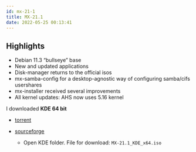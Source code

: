 ```yaml
---
id: mx-21-1
title: MX-21.1
date: 2022-05-25 00:13:41
---
```


## Highlights

- Debian 11.3 “bullseye” base
- New and updated applications
- Disk-manager returns to the official isos
- mx-samba-config for a desktop-agnostic way of configuring samba/cifs usershares
- mx-installer received several improvements
- All kernel updates: AHS now uses 5.16 kernel

I downloaded **KDE 64 bit**

- <a href='https://l2.mxrepo.com/torrents/MX-21.1_KDE_x64.iso.torrent' class='external'>torrent</a>
- <a href='https://sourceforge.net/projects/mx-linux/files/Final/' class='external'>sourceforge</a>

  - Open KDE folder. File for download: `MX-21.1_KDE_x64.iso`
